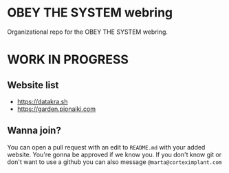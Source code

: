 # OBEY THE SYSTEM webring
Organizational repo for the OBEY THE SYSTEM webring.

# WORK IN PROGRESS

## Website list
- https://datakra.sh
- https://garden.pionaiki.com

## Wanna join?
You can open a pull request with an edit to `README.md` with your added website. You're gonna be approved if we know you. If you don't know git or don't want to use a github you can also message `@marta@corteximplant.com`
